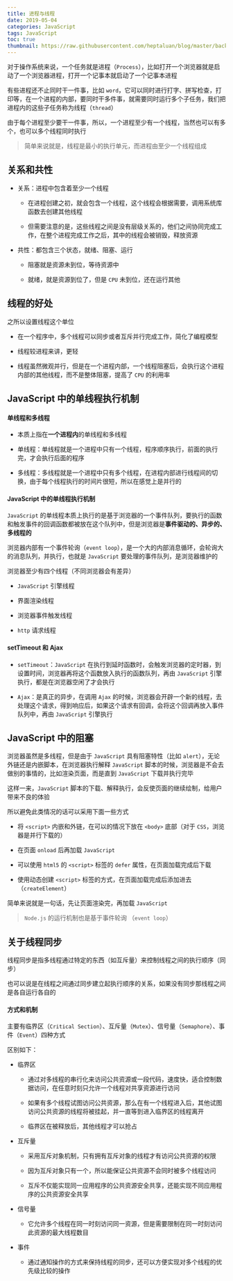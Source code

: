 ```yaml
---
title: 进程与线程
date: 2019-05-04
categories: JavaScript
tags: JavaScript
toc: true
thumbnail: https://raw.githubusercontent.com/heptaluan/blog/master/backups/cdn/cover/54.jpg
---
```


对于操作系统来说，一个任务就是进程（`Process`），比如打开一个浏览器就是启动了一个浏览器进程，打开一个记事本就启动了一个记事本进程

<!--more-->

有些进程还不止同时干一件事，比如 `word`，它可以同时进行打字、拼写检查，打印等，在一个进程的内部，要同时干多件事，就需要同时运行多个子任务，我们把进程内的这些子任务称为线程（`thread`）

由于每个进程至少要干一件事，所以，一个进程至少有一个线程，当然也可以有多个，也可以多个线程同时执行

> 简单来说就是，线程是最小的执行单元，而进程由至少一个线程组成

## 关系和共性

* 关系：进程中包含着至少一个线程

  * 在进程创建之初，就会包含一个线程，这个线程会根据需要，调用系统库函数去创建其他线程
  
  * 但需要注意的是，这些线程之间是没有层级关系的，他们之间协同完成工作，在整个进程完成工作之后，其中的线程会被销毁，释放资源

* 共性：都包含三个状态，就绪、阻塞、运行

  * 阻塞就是资源未到位，等待资源中
  
  * 就绪，就是资源到位了，但是 `CPU` 未到位，还在运行其他

## 线程的好处

之所以设置线程这个单位

* 在一个程序中，多个线程可以同步或者互斥并行完成工作，简化了编程模型

* 线程较进程来讲，更轻

* 线程虽然微观并行，但是在一个进程内部，一个线程阻塞后，会执行这个进程内部的其他线程，而不是整体阻塞，提高了 `CPU` 的利用率



## JavaScript 中的单线程执行机制

#### 单线程和多线程

* 本质上指在**一个进程内**的单线程和多线程

* 单线程：单线程就是一个进程中只有一个线程，程序顺序执行，前面的执行完，才会执行后面的程序

* 多线程：多线程就是一个进程中只有多个线程，在进程内部进行线程间的切换，由于每个线程执行的时间片很短，所以在感觉上是并行的

#### JavaScript 中的单线程执行机制

`JavaScript` 的单线程本质上执行的是基于浏览器的一个事件队列，要执行的函数和触发事件的回调函数都被放在这个队列中，但是浏览器是**事件驱动的、异步的、多线程的**

浏览器内部有一个事件轮询（`event loop`），是一个大的内部消息循环，会轮询大的消息队列，并执行，也就是 `JavaScript` 要处理的事件队列，是浏览器维护的

浏览器至少有四个线程（不同浏览器会有差异）

* `JavaScript` 引擎线程

* 界面渲染线程

* 浏览器事件触发线程

* `http` 请求线程

#### setTimeout 和 Ajax

* `setTimeout`：`JavaScript` 在执行到延时函数时，会触发浏览器的定时器，到设置时间，浏览器再将这个函数放入执行的函数队列，再由 `JavaScript` 引擎执行，都是在浏览器空闲了才会执行

* `Ajax`：是真正的异步，在调用 `Ajax` 的时候，浏览器会开辟一个新的线程，去处理这个请求，得到响应后，如果这个请求有回调，会将这个回调再放入事件队列中，再由 `JavaScript` 引擎执行


## JavaScript 中的阻塞

浏览器虽然是多线程，但是由于 `JavaScript` 具有阻塞特性（比如 `alert`），无论外链还是内嵌脚本，在浏览器执行解释 `JavaScript` 脚本的时候，浏览器是不会去做别的事情的，比如渲染页面，而是直到 `JavaScript` 下载并执行完毕

这样一来，`JavaScript` 脚本的下载、解释执行，会反使页面的继续绘制，给用户带来不良的体验

所以避免此类情况的话可以采用下面一些方式

* 将 `<script>` 内嵌和外链，在可以的情况下放在 `<body>` 底部（对于 `CSS`，浏览器是并行下载的）

* 在页面 `onload` 后再加载 `JavaScript`

* 可以使用 `html5` 的  `<script>` 标签的 `defer` 属性，在页面加载完成后下载

* 使用动态创建 `<script>` 标签的方式，在页面加载完成后添加进去（`createElement`）

简单来说就是一句话，先让页面渲染完，再加载 `JavaScript`

> `Node.js` 的运行机制也是基于事件轮询 （`event loop`）



## 关于线程同步

线程同步是指多线程通过特定的东西（如互斥量）来控制线程之间的执行顺序（同步）

也可以说是在线程之间通过同步建立起执行顺序的关系，如果没有同步那线程之间是各自运行各自的

#### 方式和机制

主要有临界区（`Critical Section`）、互斥量（`Mutex`）、信号量（`Semaphore`）、事件（`Event`）四种方式

区别如下：

* 临界区

  * 通过对多线程的串行化来访问公共资源或一段代码，速度快，适合控制数据访问，在任意时刻只允许一个线程对共享资源进行访问

  * 如果有多个线程试图访问公共资源，那么在有一个线程进入后，其他试图访问公共资源的线程将被挂起，并一直等到进入临界区的线程离开
  
  * 临界区在被释放后，其他线程才可以抢占

* 互斥量

  * 采用互斥对象机制，只有拥有互斥对象的线程才有访问公共资源的权限
  
  * 因为互斥对象只有一个，所以能保证公共资源不会同时被多个线程访问
  
  * 互斥不仅能实现同一应用程序的公共资源安全共享，还能实现不同应用程序的公共资源安全共享

* 信号量

  * 它允许多个线程在同一时刻访问同一资源，但是需要限制在同一时刻访问此资源的最大线程数目

* 事件

  * 通过通知操作的方式来保持线程的同步，还可以方便实现对多个线程的优先级比较的操作
